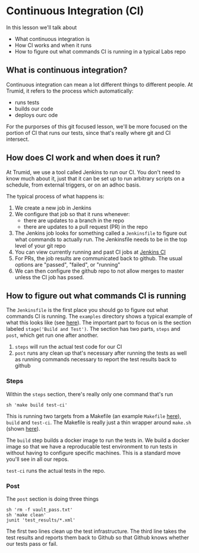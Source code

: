 # Continuous Integration (CI)

In this lesson we'll talk about

* What continuous integration is
* How CI works and when it runs
* How to figure out what commands CI is running in a typical Labs repo


## What is continuous integration?

Continuous integration can mean a lot different things to different people. At Trumid, it refers to the process which automatically:
* runs tests
* builds our code
* deploys ourc ode 

For the purporses of this git focused lesson, we'll be more focused on the portion of CI that runs our tests, since that's really where git and CI intersect.

## How does CI work and when does it run?

At Trumid, we use a tool called Jenkins to run our CI. You don't need to know much about it, just that it can be set up to run arbitrary scripts on a schedule, from external triggers, or on an adhoc basis.

The typical process of what happens is:
1. We create a new job in Jenkins 
2. We configure that job so that it runs whenever:
    * there are updates to a branch in the repo
    * there are updates to a pull request (PR) in the repo
3. The Jenkins job looks for something called a `Jenkinsfile` to figure out what commands to actually run. The Jenkinsfile needs to be in the top level of your git repo 
4. You can view currently running and past CI jobs at [Jenkins CI](ci.ad.trumid.com)
5. For PRs, the job results are communicated back to github. The usual options are "passed", "failed", or "running"
6. We can then configure the github repo to not allow merges to master unless the CI job has pssed.

## How to figure out what commands CI is running

The `Jenkinsfile` is the first place you should go to figure out what commands CI is running. The `examples` directory shows a typical example of what this looks like (see [here](examples/Jenkinsfile)). The important part to focus on is the section labeled `stage('Build and Test')`. The section has two parts, `steps` and `post`, which get run one after another.
1. `steps` will run the actual test code for our CI
2. `post` runs any clean up that's necessary after running the tests as well as running commands necessary to report the test results back to github


### Steps

Within the `steps` section, there's really only one command that's run
```
sh 'make build test-ci'
```
This is running two targets from a Makefile (an example `Makefile` [here](examples/Makefile)), `build` and `test-ci`. The Makefile is really just a thin wrapper around `make.sh` (shown [here](examples/make.sh)).

The `build` step builds a docker image to run the tests in. We build a docker image so that we have a reproducable test environment to run tests in without having to configure specific machines. This is a standard move you'll see in all our repos.

`test-ci` runs the actual tests in the repo.


### Post

The `post` section is doing three things
```
sh 'rm -f vault_pass.txt'
sh 'make clean'
junit 'test_results/*.xml'
```

The first two lines clean up the test infrastructure. The third line takes the test results and reports them back to Github so that Github knows whether our tests pass or fail.